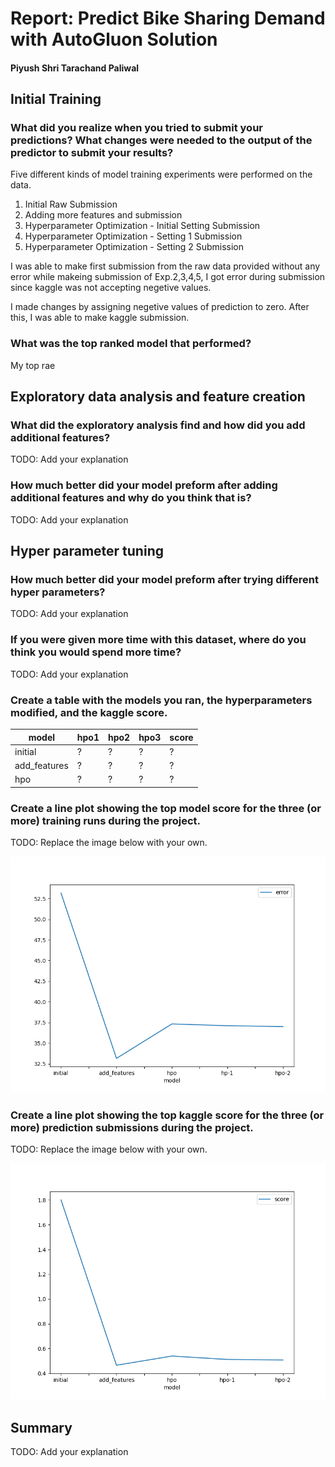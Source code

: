 # Report: Predict Bike Sharing Demand with AutoGluon Solution
#### Piyush Shri Tarachand Paliwal

## Initial Training
### What did you realize when you tried to submit your predictions? What changes were needed to the output of the predictor to submit your results?

Five different kinds of model training experiments were performed on the data.
1. Initial Raw Submission
2. Adding more features and submission
3. Hyperparameter Optimization - Initial Setting Submission
4. Hyperparameter Optimization - Setting 1 Submission
5. Hyperparameter Optimization - Setting 2 Submission
   
I was able to make first submission from the raw data provided without any error while makeing submission of Exp.2,3,4,5, I got error during submission
since kaggle was not accepting negetive values. 

I made changes by assigning negetive values of prediction to zero. After this, I was able to make kaggle submission.

### What was the top ranked model that performed?
My top rae
## Exploratory data analysis and feature creation
### What did the exploratory analysis find and how did you add additional features?
TODO: Add your explanation

### How much better did your model preform after adding additional features and why do you think that is?
TODO: Add your explanation

## Hyper parameter tuning
### How much better did your model preform after trying different hyper parameters?
TODO: Add your explanation

### If you were given more time with this dataset, where do you think you would spend more time?
TODO: Add your explanation

### Create a table with the models you ran, the hyperparameters modified, and the kaggle score.
|model|hpo1|hpo2|hpo3|score|
|--|--|--|--|--|
|initial|?|?|?|?|
|add_features|?|?|?|?|
|hpo|?|?|?|?|

### Create a line plot showing the top model score for the three (or more) training runs during the project.

TODO: Replace the image below with your own.

![model_train_score.png](model_train_score.png)

### Create a line plot showing the top kaggle score for the three (or more) prediction submissions during the project.

TODO: Replace the image below with your own.

![model_test_score.png](model_test_score.png)

## Summary
TODO: Add your explanation
